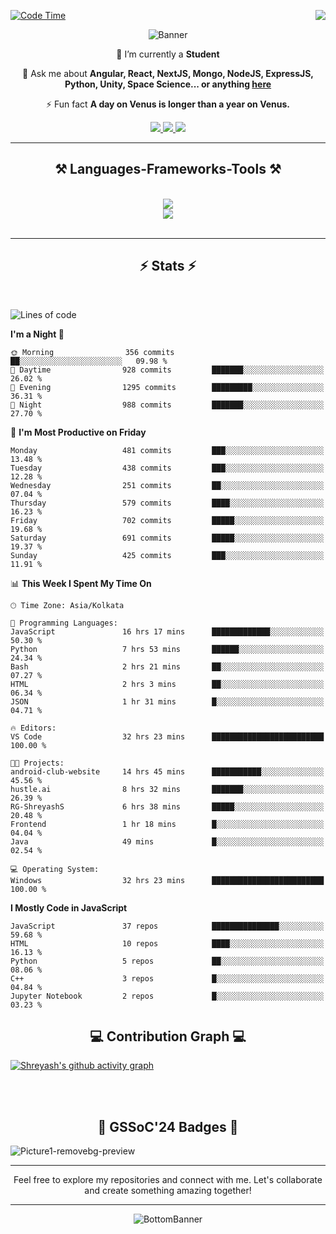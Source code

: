 <div>
 
<img align="right" src="https://visitor-badge.laobi.icu/badge?page_id=shreyash3087.shreyash3087" />

 [![Code Time](https://wakatime.com/badge/user/cd5f70df-e644-46f4-a03b-e1ce78615131.svg)](https://wakatime.com/@cd5f70df-e644-46f4-a03b-e1ce78615131)
 
</div>


<div align="center">
 
![Banner](https://github.com/user-attachments/assets/fe33d289-b057-4d85-ad76-3103802aa9e1)

</div>


<div align="center">
 
 🔭 I’m currently a **Student** 

💬 Ask me about **Angular, React, NextJS, Mongo, NodeJS, ExpressJS, Python, Unity, Space Science... or anything [here](https://github.com/shreyash3087/shreyash3087/issues)**

⚡ Fun fact **A day on Venus is longer than a year on Venus.**

</div>
 
<div align="center"> 
  <a href="mailto:shreyash3087@gmail.com">
    <img src="https://img.shields.io/badge/Gmail-333333?style=for-the-badge&logo=gmail&logoColor=red" />
  </a>
  <a href="https://www.linkedin.com/in/shreyash-srivastava-1a1161280" target="_blank">
    <img src="https://img.shields.io/badge/LinkedIn-0077B5?style=for-the-badge&logo=linkedin&logoColor=white" target="_blank" />
  </a>
  <a href="https://github.com/shreyash3087" target="_blank">
     <img src="https://img.shields.io/badge/Github-FF5722?style=for-the-badge&logo=github&logoColor=white" target="_blank" />
  </a>
</div>
<hr/>
 
<h2 align="center">⚒️ Languages-Frameworks-Tools ⚒️</h2>
<br/>
<div align="center">
    <img src="https://skillicons.dev/icons?i=react,bootstrap,html,css,vscode,github,figma,cpp,vercel,netlify" /><br>
    <img src="https://skillicons.dev/icons?i=tailwind,git,nodejs,python,javascript,typescript,express,firebase,mongodb,nextjs,unity,azure,blender" /><br>
</div>

<br/>
<hr/>

<h2 align="center">⚡ Stats ⚡</h2>

<br>
<div>
 
 
<!--START_SECTION:waka-->
![Lines of code](https://img.shields.io/badge/From%20Hello%20World%20I%27ve%20Written-4.2%20million%20lines%20of%20code-blue)

**I'm a Night 🦉** 

```text
🌞 Morning                356 commits         ██░░░░░░░░░░░░░░░░░░░░░░░   09.98 % 
🌆 Daytime                928 commits         ███████░░░░░░░░░░░░░░░░░░   26.02 % 
🌃 Evening                1295 commits        █████████░░░░░░░░░░░░░░░░   36.31 % 
🌙 Night                  988 commits         ███████░░░░░░░░░░░░░░░░░░   27.70 % 
```
📅 **I'm Most Productive on Friday** 

```text
Monday                   481 commits         ███░░░░░░░░░░░░░░░░░░░░░░   13.48 % 
Tuesday                  438 commits         ███░░░░░░░░░░░░░░░░░░░░░░   12.28 % 
Wednesday                251 commits         ██░░░░░░░░░░░░░░░░░░░░░░░   07.04 % 
Thursday                 579 commits         ████░░░░░░░░░░░░░░░░░░░░░   16.23 % 
Friday                   702 commits         █████░░░░░░░░░░░░░░░░░░░░   19.68 % 
Saturday                 691 commits         █████░░░░░░░░░░░░░░░░░░░░   19.37 % 
Sunday                   425 commits         ███░░░░░░░░░░░░░░░░░░░░░░   11.91 % 
```


📊 **This Week I Spent My Time On** 

```text
🕑︎ Time Zone: Asia/Kolkata

💬 Programming Languages: 
JavaScript               16 hrs 17 mins      █████████████░░░░░░░░░░░░   50.30 % 
Python                   7 hrs 53 mins       ██████░░░░░░░░░░░░░░░░░░░   24.34 % 
Bash                     2 hrs 21 mins       ██░░░░░░░░░░░░░░░░░░░░░░░   07.27 % 
HTML                     2 hrs 3 mins        ██░░░░░░░░░░░░░░░░░░░░░░░   06.34 % 
JSON                     1 hr 31 mins        █░░░░░░░░░░░░░░░░░░░░░░░░   04.71 % 

🔥 Editors: 
VS Code                  32 hrs 23 mins      █████████████████████████   100.00 % 

🐱‍💻 Projects: 
android-club-website     14 hrs 45 mins      ███████████░░░░░░░░░░░░░░   45.56 % 
hustle.ai                8 hrs 32 mins       ███████░░░░░░░░░░░░░░░░░░   26.39 % 
RG-ShreyashS             6 hrs 38 mins       █████░░░░░░░░░░░░░░░░░░░░   20.48 % 
Frontend                 1 hr 18 mins        █░░░░░░░░░░░░░░░░░░░░░░░░   04.04 % 
Java                     49 mins             █░░░░░░░░░░░░░░░░░░░░░░░░   02.54 % 

💻 Operating System: 
Windows                  32 hrs 23 mins      █████████████████████████   100.00 % 
```

**I Mostly Code in JavaScript** 

```text
JavaScript               37 repos            ███████████████░░░░░░░░░░   59.68 % 
HTML                     10 repos            ████░░░░░░░░░░░░░░░░░░░░░   16.13 % 
Python                   5 repos             ██░░░░░░░░░░░░░░░░░░░░░░░   08.06 % 
C++                      3 repos             █░░░░░░░░░░░░░░░░░░░░░░░░   04.84 % 
Jupyter Notebook         2 repos             █░░░░░░░░░░░░░░░░░░░░░░░░   03.23 % 
```




<!--END_SECTION:waka-->

</div>

<div>
  <div align="center" ><h2 align="center">💻 Contribution Graph 💻</h2></div>
 
  [![Shreyash's github activity graph](https://github-readme-activity-graph.vercel.app/graph?username=shreyash3087&hide_border=true&theme=github)](https://github.com/ashutosh00710/github-readme-activity-graph)
 
</div>

<br/><br/>

<h2 align="center">🔰 GSSoC'24 Badges 🔰</h2>

![Picture1-removebg-preview](https://github.com/user-attachments/assets/4ece96a5-043a-44df-b51b-40738d3603ff)

<div align="center"> 
  <hr/>
  Feel free to explore my repositories and connect with me. Let's collaborate and create something amazing together!
  <hr/>
</div>

<div align="center">
 
![BottomBanner](https://github.com/user-attachments/assets/7afe064f-9b9f-401d-bec1-35c8625bb3dc)

</div>

